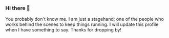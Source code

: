 ### Hi there 👋

<!--
**larrybreyer/larrybreyer** is a ✨ _special_ ✨ repository because its `README.md` (this file) appears on your GitHub profile.

Here are some ideas to get you started:

- 🔭 I’m currently working on ...
- 🌱 I’m currently learning ...
- 👯 I’m looking to collaborate on ...
- 🤔 I’m looking for help with ...
- 💬 Ask me about ...
- 📫 How to reach me: ...
- 😄 Pronouns: ...
- ⚡ Fun fact: ...
-->

You probably don't know me.  I am just a stagehand; one of the people who works behind the scenes to keep things running.  I will update this profile when I have something to say.  Thanks for dropping by!
